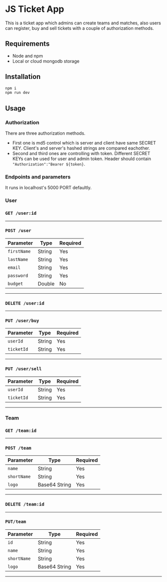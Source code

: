 # JS Ticket App
This is a ticket app which admins can create teams and matches, also users can register, buy and sell tickets with a couple of authorization methods.

## Requirements
- Node and npm
- Local or cloud mongodb storage

## Installation
```sh
npm i
npm run dev
```

## Usage
### Authorization 
There are three authorization methods.
- First one is md5 control which is server and client have same SECRET KEY. Client's and server's hashed strings are compared eachother.
- Second and third ones are controlling with token. Different SECRET KEYs can be used for user and admin token.  Header should contain `"Authorization":"Bearer ${token}`.

### Endpoints and parameters
It runs in localhost's 5000 PORT defaultly. 

### User

### `GET /user:id`
---
### `POST /user`

| Parameter   | Type    | Required |
|-------------|---------|----------|
| `firstName` | String  | Yes      |
| `lastName`  | String  | Yes      |
| `email`     | String  | Yes      |
| `password`  | String  | Yes  	   |
| `budget`    | Double  | No       |
---
### `DELETE /user:id`
---
### `PUT /user/buy`

| Parameter   | Type    | Required |
|-------------|---------|----------|
| `userId`    | String  | Yes      |
| `ticketId`  | String  | Yes      |
---
### `PUT /user/sell`

| Parameter   | Type    | Required |
|-------------|---------|----------|
| `userId`    | String  | Yes      |
| `ticketId`  | String  | Yes      |
---
### Team

### `GET /team:id`
---
### `POST /team`

| Parameter   | Type    | Required |
|-------------|---------|----------|
| `name` | String  | Yes      |
| `shortName`  | String  | Yes      |
| `logo`     | Base64 String  | Yes      |
---
### `DELETE /team:id`
---
### `PUT/team`

| Parameter   | Type    | Required |
|-------------|---------|----------|
| `id` | String  | Yes      |
| `name` | String  | Yes      |
| `shortName`  | String  | Yes      |
| `logo`     | Base64 String  | Yes      |
---
### 
